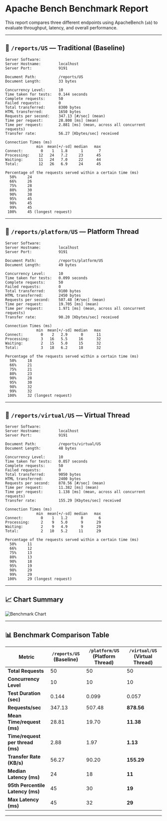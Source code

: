 
# Apache Bench Benchmark Report

This report compares three different endpoints using ApacheBench (`ab`) to evaluate throughput, latency, and overall performance.

---

## 🔹 `/reports/US` — Traditional (Baseline)

```
Server Software:        
Server Hostname:        localhost
Server Port:            9191

Document Path:          /reports/US
Document Length:        33 bytes

Concurrency Level:      10
Time taken for tests:   0.144 seconds
Complete requests:      50
Failed requests:        0
Total transferred:      8300 bytes
HTML transferred:       1650 bytes
Requests per second:    347.13 [#/sec] (mean)
Time per request:       28.808 [ms] (mean)
Time per request:       2.881 [ms] (mean, across all concurrent requests)
Transfer rate:          56.27 [Kbytes/sec] received

Connection Times (ms)
              min  mean[+/-sd] median   max
Connect:        0    1   1.8      1       7
Processing:    12   24   7.2     23      45
Waiting:       11   24   7.0     22      44
Total:         12   26   6.9     24      45

Percentage of the requests served within a certain time (ms)
  50%     24
  66%     26
  75%     28
  80%     30
  90%     38
  95%     45
  98%     45
  99%     45
 100%     45 (longest request)
```

---

## 🔹 `/reports/platform/US` — Platform Thread

```
Server Software:        
Server Hostname:        localhost
Server Port:            9191

Document Path:          /reports/platform/US
Document Length:        49 bytes

Concurrency Level:      10
Time taken for tests:   0.099 seconds
Complete requests:      50
Failed requests:        0
Total transferred:      9100 bytes
HTML transferred:       2450 bytes
Requests per second:    507.48 [#/sec] (mean)
Time per request:       19.705 [ms] (mean)
Time per request:       1.971 [ms] (mean, across all concurrent requests)
Transfer rate:          90.20 [Kbytes/sec] received

Connection Times (ms)
              min  mean[+/-sd] median   max
Connect:        0    2   2.9      0      11
Processing:     3   16   5.5     16      32
Waiting:        2   15   5.0     15      32
Total:          3   18   6.2     18      32

Percentage of the requests served within a certain time (ms)
  50%     18
  66%     21
  75%     21
  80%     23
  90%     28
  95%     30
  98%     32
  99%     32
 100%     32 (longest request)
```

---

## 🔹 `/reports/virtual/US` — Virtual Thread

```
Server Software:        
Server Hostname:        localhost
Server Port:            9191

Document Path:          /reports/virtual/US
Document Length:        48 bytes

Concurrency Level:      10
Time taken for tests:   0.057 seconds
Complete requests:      50
Failed requests:        0
Total transferred:      9050 bytes
HTML transferred:       2400 bytes
Requests per second:    878.56 [#/sec] (mean)
Time per request:       11.382 [ms] (mean)
Time per request:       1.138 [ms] (mean, across all concurrent requests)
Transfer rate:          155.29 [Kbytes/sec] received

Connection Times (ms)
              min  mean[+/-sd] median   max
Connect:        0    1   1.2      0       6
Processing:     2    9   5.0      9      29
Waiting:        2    9   4.9      9      29
Total:          2   10   5.2     11      29

Percentage of the requests served within a certain time (ms)
  50%     11
  66%     12
  75%     13
  80%     13
  90%     18
  95%     19
  98%     29
  99%     29
 100%     29 (longest request)
```

---

## 📈 Chart Summary

![Benchmark Chart](benchmark_comparison_chart.png)


---

## 📊 Benchmark Comparison Table

| Metric                          | `/reports/US` (Baseline) | `/platform/US` (Platform Thread) | `/virtual/US` (Virtual Thread) |
|--------------------------------|---------------------------|----------------------------------|---------------------------------|
| **Total Requests**             | 50                        | 50                               | 50                              |
| **Concurrency Level**          | 10                        | 10                               | 10                              |
| **Test Duration (sec)**        | 0.144                     | 0.099                            | 0.057                           |
| **Requests/sec**               | 347.13                    | 507.48                           | **878.56**                      |
| **Mean Time/request (ms)**     | 28.81                     | 19.70                            | **11.38**                       |
| **Time/request per thread (ms)**| 2.88                      | 1.97                             | **1.13**                        |
| **Transfer Rate (KB/s)**       | 56.27                     | 90.20                            | **155.29**                      |
| **Median Latency (ms)**        | 24                        | 18                               | **11**                          |
| **95th Percentile Latency (ms)**| 45                        | 30                               | **19**                          |
| **Max Latency (ms)**           | 45                        | 32                               | **29**                          |

---

